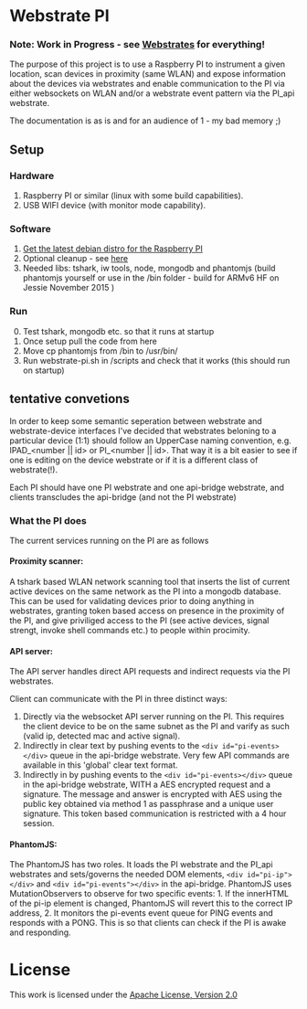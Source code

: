 # Webstrate PI
### Note: Work in Progress - see [Webstrates](https://github.com/cklokmose/Webstrates) for everything!

The purpose of this project is to use a Raspberry PI to instrument a given location, scan devices in proximity (same WLAN) and expose information about the devices via webstrates and enable communication to the PI via either websockets on WLAN and/or a webstrate event pattern via the PI_api webstrate.

The documentation is as is and for an audience of 1 - my bad memory ;)

## Setup

### Hardware
1. Raspberry PI or similar (linux with some build capabilities).
2. USB WIFI device (with monitor mode capability).

### Software
1. [Get the latest debian distro for the Raspberry PI](https://www.raspberrypi.org/downloads/raspbian/)
2. Optional cleanup - see [here](http://blog.samat.org/2015/02/05/slimming-an-existing-raspbian-install/)
3. Needed libs: tshark, iw tools, node, mongodb and phantomjs (build phantomjs yourself or use in the /bin folder - build for ARMv6 HF on Jessie November 2015 )

### Run
0. Test tshark, mongodb etc. so that it runs at startup
1. Once setup pull the code from here
2. Move cp phantomjs from /bin to /usr/bin/ 
3. Run webstrate-pi.sh in /scripts and check that it works (this should run on startup)

## tentative convetions
In order to keep some semantic seperation between webstrate and webstrate-device interfaces I've decided that webstrates beloning to a particular device (1:1) should follow an UpperCase naming convention, e.g. IPAD_<number || id> or PI_<number || id>. That way it is a bit easier to see if one is editing on the device webstrate or if it is a different class of webstrate(!).

Each PI should have one PI webstrate and one api-bridge webstrate, and clients transcludes the api-bridge (and not the PI webstrate)

### What the PI does
The current services running on the PI are as follows

#### Proximity scanner:
A tshark based WLAN network scanning tool that inserts the list of current active devices on the same network as the PI into a mongodb database. This can be used for validating devices prior to doing anything in webstrates, granting token based access on presence in the proximity of the PI, and give priviliged access to the PI (see active devices, signal strengt, invoke shell commands etc.) to people within procimity.

#### API server:
The API server handles direct API requests and indirect requests via the PI webstrates.

Client can communicate with the PI in three distinct ways:
1. Directly via the websocket API server running on the PI. This requires the client device to be on the same subnet as the PI and varify as such (valid ip, detected mac and active signal).
2. Indirectly in clear text by pushing events to the `<div id="pi-events></div>` queue in the api-bridge webstrate. Very few API commands are available in this 'global' clear text format.
3. Indirectly in by pushing events to the `<div id="pi-events></div>` queue in the api-bridge webstrate, WITH a AES encrypted request and a signature. The message and answer is encrypted with AES using the public key obtained via method 1 as passphrase and a unique user signature. This token based communication is restricted with a 4 hour session.

#### PhantomJS:
The PhantomJS has two roles. It loads the PI webstrate and the PI_api webstrates and sets/governs the needed DOM elements, `<div id="pi-ip"></div>` and `<div id="pi-events"></div>` in the api-bridge. PhantomJS uses MutationObservers to observe for two specific events: 1. If the innerHTML of the pi-ip element is changed, PhantomJS will revert this to the correct IP address, 2. It monitors the pi-events event queue for PING events and responds with a PONG. This is so that clients can check if the PI is awake and responding.

# License
This work is licensed under the [Apache License, Version 2.0](http://www.apache.org/licenses/LICENSE-2.0)
